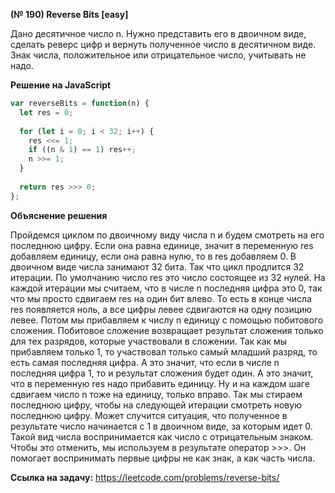 **(№ 190) Reverse Bits [easy]**

Дано десятичное число n. Нужно представить его в двоичном виде, сделать реверс цифр и вернуть полученное число в десятичном виде. Знак числа, положительное или отрицательное число, учитывать не надо.

**Решение на JavaScript**

```javascript
var reverseBits = function(n) {  
  let res = 0;
  
  for (let i = 0; i < 32; i++) {
    res <<= 1;
    if ((n & 1) == 1) res++;
    n >>= 1;
  }
  
  return res >>> 0;
};
```

**Объяснение решения**

Пройдемся циклом по двоичному виду числа n и будем смотреть на его последнюю цифру. Если она равна единице, значит в переменную res добавляем единицу, если она равна нулю, то в res добавляем 0. В двоичном виде числа занимают 32 бита. Так что цикл продлится 32 итерации. По умолчанию число res это число состоящее из 32 нулей. На каждой итерации мы считаем, что в числе n последняя цифра это 0, так что мы просто сдвигаем res на один бит влево. То есть в конце числа res появляется ноль, а все цифры левее сдвигаются на одну позицию левее. Потом мы прибавляем к числу n единицу с помощью побитового сложения. Побитовое сложение возвращает результат сложения только для тех разрядов, которые участвовали в сложении. Так как мы прибавляем только 1, то участвовал только самый младший разряд, то есть самая последняя цифра. А это значит, что если в числе n последняя цифра 1, то и результат сложения будет один. А это значит, что в переменную res надо прибавить единицу. Ну и на каждом шаге сдвигаем число n тоже на единицу, только вправо. Так мы стираем последнюю цифру, чтобы на следующей итерации смотреть новую последнюю цифру. Может случится ситуация, что полученное в результате число начинается с 1 в двоичном виде, за которым идет 0. Такой вид числа воспринимается как число с отрицательным знаком. Чтобы это отменить, мы используем в результате оператор >>>. Он помогает воспринимать первые цифры не как знак, а как часть числа.

**Ссылка на задачу:** https://leetcode.com/problems/reverse-bits/